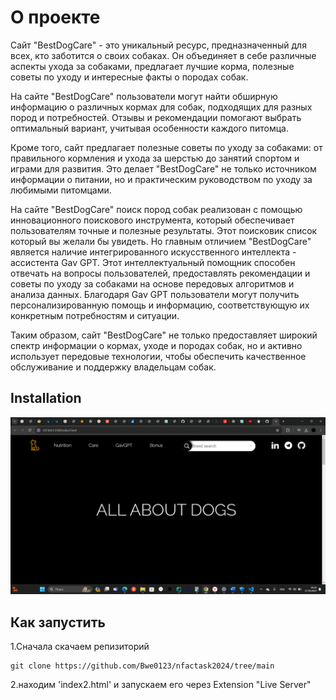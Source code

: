 # О проекте

Сайт "BestDogCare" - это уникальный ресурс, предназначенный для всех, кто заботится о своих собаках. Он объединяет в себе различные аспекты ухода за собаками, предлагает лучшие корма, полезные советы по уходу и интересные факты о породах собак.

На сайте "BestDogCare" пользователи могут найти обширную информацию о различных кормах для собак, подходящих для разных пород и потребностей. Отзывы и рекомендации помогают выбрать оптимальный вариант, учитывая особенности каждого питомца.

Кроме того, сайт предлагает полезные советы по уходу за собаками: от правильного кормления и ухода за шерстью до занятий спортом и играми для развития. Это делает "BestDogCare" не только источником информации о питании, но и практическим руководством по уходу за любимыми питомцами.

На сайте "BestDogCare" поиск пород собак реализован с помощью инновационного поискового инструмента, который обеспечивает пользователям точные и полезные результаты. Этот поисковик список который вы желали бы увидеть. 
Но главным отличием "BestDogCare" является наличие интегрированного искусственного интеллекта - ассистента Gav GPT. Этот интеллектуальный помощник способен отвечать на вопросы пользователей, предоставлять рекомендации и советы по уходу за собаками на основе передовых алгоритмов и анализа данных. Благодаря Gav GPT пользователи могут получить персонализированную помощь и информацию, соответствующую их конкретным потребностям и ситуации.

Таким образом, сайт "BestDogCare" не только предоставляет широкий спектр информации о кормах, уходе и породах собак, но и активно использует передовые технологии, чтобы обеспечить качественное обслуживание и поддержку владельцам собак.

## Installation
![Screenshot](https://github.com/Bwe0123/nfactask2024/blob/main/%D0%A1%D0%BD%D0%B8%D0%BC%D0%BE%D0%BA%20%D1%8D%D0%BA%D1%80%D0%B0%D0%BD%D0%B0%20(99).png)
## Как запустить
1.Сначала скачаем репизиторий
```
git clone https://github.com/Bwe0123/nfactask2024/tree/main
```
2.находим 'index2.html' и запускаем его через Extension "Live Server" 

